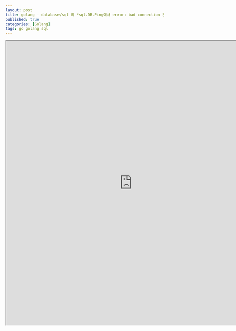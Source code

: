 ```yaml
---
layout: post
title: golang - database/sql 의 *sql.DB.Ping에서 error: bad connection 문제
published: true
categories: [Golang]
tags: go golang sql
---
```

<iframe width="800" height="900" src="https://docs.google.com/document/d/e/2PACX-1vRIuMimQiT0iN4fNS3QCnKOGuHAUy7Fv7-szl74AjjvM0P8VUqLc_FapvjEx7TLx23Zl8_plkKTFIxR/pub?embedded=true"></iframe>    
  